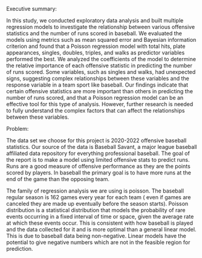 
Executive summary:

In this study, we conducted exploratory data analysis and built multiple regression models to investigate the relationship between various offensive statistics and the number of runs scored in baseball. We evaluated the models using metrics such as mean squared error and Bayesian information criterion and found that a Poisson regression model with total hits, plate appearances, singles, doubles, triples, and walks as predictor variables performed the best.
We analyzed the coefficients of the model to determine the relative importance of each offensive statistic in predicting the number of runs scored. Some variables, such as singles and walks, had unexpected signs, suggesting complex relationships between these variables and the response variable in a team sport like baseball.
Our findings indicate that certain offensive statistics are more important than others in predicting the number of runs scored, and that a Poisson regression model can be an effective tool for this type of analysis. However, further research is needed to fully understand the complex factors that can affect the relationships between these variables.


Problem: 

The data set we choose for this project is 2020-2022 offensive baseball statistics. Our source of the data is Baseball Savant,  a major league baseball affiliated data repository for everything professional baseball. The goal of the report is to make a model using limited offensive stats to predict runs. Runs are a good measure of offensive performance as they are the points scored by players. In baseball the primary goal is to have more runs at the end of the game than the opposing team. 

The family of regression analysis we are using is poisson. The baseball regular season is 162 games every year for each team ( even if games are canceled they are made up eventually before the season starts). Poisson distribution is a statistical distribution that models the probability of rare events occurring in a fixed interval of time or space, given the average rate at which these events occur. This is consistent with how baseball is played and the data collected for it and is more optimal than a general linear model. This is due to baseball data being non-negative. Linear models have the potential to give negative numbers which are not in the feasible region for prediction. 
